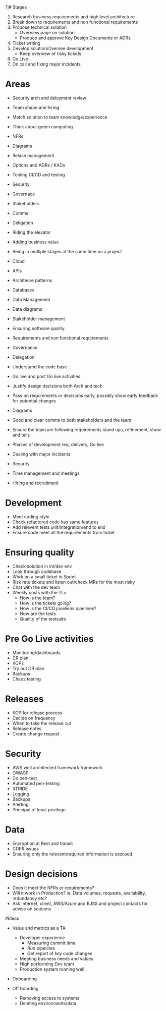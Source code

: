 7j# Stages

1. Research business requirements and high level architecture
2. Break down to requirements and non functional requirements
3. Propose technical solution
   * Overview page on solution
   * Produce and approve Key Design Documents or ADRs
4. Ticket writing
5. Develop solution/Oversee development
   * Keep overview of risky tickets
6. Go Live
7. On call and fixing major incidents

# Areas
* Security arch and deloyment review
* Team shape and hiring
* Match solution to team knowledge/experience
* Think about green computing 
* NFRs
* Diagrams
* Relase management
* Options and ADRs / KADs
* Tooling CI/CD and testing
* Security
* Governace
* Stakeholders
* Comms
* Deligation
* Riding the elevator
* Adding business value
* Being in mutliple stages at the same time on a project
* Cloud
* APIs
* Architeure patterns
* Databases
* Data Management
* Data diagrams




* Stakeholder management
* Ensuring software quality
* Requirements and non functional requirements
* Governance
* Delegation
* Understand the code base
* Go live and post Go live activities 
* Justify design decisions both Arch and tech
* Pass on requirements or decisions early, possibly show early feedback for potential changes
* Diagrams
* Good and clear comms to both stakeholders and the team
* Ensure the team are following requirements stand ups, refinement,  show and tells
* Phases of development req, delivery, Go live
* Dealing with major incidents
* Security 
* Time management and meetings
* Hiring and recruitment


# Development
* Meet coding style
* Check refactored code has same features
* Add relevent tests unit/integration/end to end
* Ensure code meet all the requirements from ticket


# Ensuring quality 
* Check solution in int/dev env
* Look through codebase
* Work on a small ticket in Sprint
* Risk rate tickets and listen out/check MRs for the most risky
* Chat with the dev team
* Weekly costs with the TLs
  * How is the team?
  * How is the tickets going?
  * How is the CI/CD pioeliens
pipelines?
  * How are the tests
  * Quality of the testsuite


# Pre Go Live activities
* Monitoring/dashboards 
* DR plan
* KOPs
* Try out DR plan
* Backups
* Chaos testing

# Releases
* KOP for release process
* Decide on frequency 
* When to take the release cut
* Release notes
* Create change request

# Security
* AWS well architected framework
framework
* OWASP
* Do pen-test
* Automated pen-testing
* STRIDE
* Logging
* Backups
* Alerting
* Principal of least privilege


# Data
* Encryption at Rest and transit
* GDPR issues
* Ensuring only the relevant/required information is exposed.

# Design decisions 
* Does it meet the NFRs or requirements?
* Will it work in Production? ie. Data volumes, requests, availability, redundancy etc?
* Ask Internet, client, AWS/Azure and BJSS and project contacts for advise on soutions

#Ideas
* Value and metrics as a TA
  * Developer experience
    * Measuring commit time
    * Run pipelines
    * Get report of key code changes
  * Meeting business needs and values
  * High performing Dev team
  * Production system running well

* Onboarding
* Off boarding
  * Removing access to systems
  * Deleting environments/data

